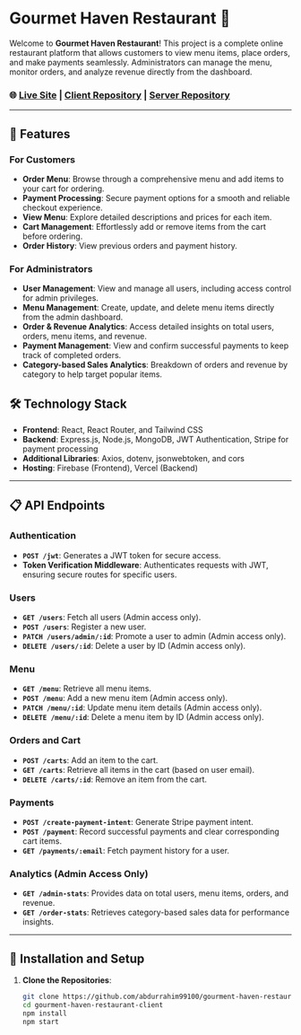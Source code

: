 # Gourmet Haven Restaurant 🍲

Welcome to **Gourmet Haven Restaurant**! This project is a complete online restaurant platform that allows customers to view menu items, place orders, and make payments seamlessly. Administrators can manage the menu, monitor orders, and analyze revenue directly from the dashboard.

### 🌐 [Live Site](https://gourment-haven-restaurant.web.app) | [Client Repository](https://github.com/abdurrahim99100/gourment-haven-restaurant-client/tree/main) | [Server Repository](https://github.com/abdurrahim99100/gourment-haven-restaurant-server)

---

## 🚀 Features

### For Customers
- **Order Menu**: Browse through a comprehensive menu and add items to your cart for ordering.
- **Payment Processing**: Secure payment options for a smooth and reliable checkout experience.
- **View Menu**: Explore detailed descriptions and prices for each item.
- **Cart Management**: Effortlessly add or remove items from the cart before ordering.
- **Order History**: View previous orders and payment history.

### For Administrators
- **User Management**: View and manage all users, including access control for admin privileges.
- **Menu Management**: Create, update, and delete menu items directly from the admin dashboard.
- **Order & Revenue Analytics**: Access detailed insights on total users, orders, menu items, and revenue.
- **Payment Management**: View and confirm successful payments to keep track of completed orders.
- **Category-based Sales Analytics**: Breakdown of orders and revenue by category to help target popular items.

## 🛠️ Technology Stack

- **Frontend**: React, React Router, and Tailwind CSS
- **Backend**: Express.js, Node.js, MongoDB, JWT Authentication, Stripe for payment processing
- **Additional Libraries**: Axios, dotenv, jsonwebtoken, and cors
- **Hosting**: Firebase (Frontend), Vercel (Backend)

---

## 📋 API Endpoints

### Authentication
- **`POST /jwt`**: Generates a JWT token for secure access.
- **Token Verification Middleware**: Authenticates requests with JWT, ensuring secure routes for specific users.

### Users
- **`GET /users`**: Fetch all users (Admin access only).
- **`POST /users`**: Register a new user.
- **`PATCH /users/admin/:id`**: Promote a user to admin (Admin access only).
- **`DELETE /users/:id`**: Delete a user by ID (Admin access only).
  
### Menu
- **`GET /menu`**: Retrieve all menu items.
- **`POST /menu`**: Add a new menu item (Admin access only).
- **`PATCH /menu/:id`**: Update menu item details (Admin access only).
- **`DELETE /menu/:id`**: Delete a menu item by ID (Admin access only).

### Orders and Cart
- **`POST /carts`**: Add an item to the cart.
- **`GET /carts`**: Retrieve all items in the cart (based on user email).
- **`DELETE /carts/:id`**: Remove an item from the cart.

### Payments
- **`POST /create-payment-intent`**: Generate Stripe payment intent.
- **`POST /payment`**: Record successful payments and clear corresponding cart items.
- **`GET /payments/:email`**: Fetch payment history for a user.

### Analytics (Admin Access Only)
- **`GET /admin-stats`**: Provides data on total users, menu items, orders, and revenue.
- **`GET /order-stats`**: Retrieves category-based sales data for performance insights.

---

## 💾 Installation and Setup

1. **Clone the Repositories**:

   ```bash
   git clone https://github.com/abdurrahim99100/gourment-haven-restaurant-client.git
   cd gourment-haven-restaurant-client
   npm install
   npm start
